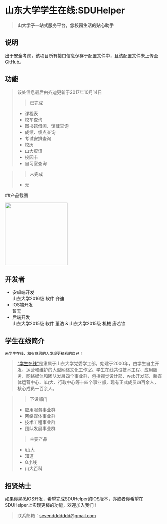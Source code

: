 # 山东大学学生在线:SDUHelper

> **山大学子一站式服务平台，您校园生活的贴心助手**

## 说明

出于安全考虑，该项目所有接口信息保存于配置文件中，且该配置文件未上传至GitHub。

## 功能

> 该处信息最后由齐迪更新于2017年10月14日
> > 已完成
> 
> * 课程表
> * 校车查询
> * 图书馆借阅、馆藏查询
> * 成绩、绩点查询  
> * 考试安排查询
> * 校历
> * 山大资讯
> * 校园卡
> * 自习室查询

> > 未完成
> * 无

##产品截图

<img src="/imageInGitHub/home.png" width="200px" />

## 开发者

* 安卓端开发  
    山东大学2016级 软件 齐迪
* IOS端开发  
    暂无
* 后端开发  
    山东大学2015级 软件 董浩 & 山东大学2015级 机械 唐若钦


## 学生在线简介

    来学生在线，和有意思的人发现更精彩的自己！

> [“学生在线”](https://online.sdu.edu.cn/)是隶属于山东大学党委学工部，始建于2000年，由学生自主开发、运营和维护的大型网络文化工作室。学生在线共设技术工程、应用服务、网络媒体和团队发展四个事业群，包括视觉设计部、web开发部、新媒体运营中心、i山大、行政中心等十四个事业部，现有正式成员四百余人，核心成员一百余人。

>
> > 下设部门
> * 应用服务事业群
> * 网络媒体事业群
> * 技术工程事业群
> * 团队发展事业群
>
> > 主要产品
> * i山大
> * 知道
> * Q小线
> * 山大百科 
 
## 招贤纳士
如果你熟悉IOS开发，希望完成SDUHelper的IOS版本，亦或者你希望在SDUHelper上实现更棒的功能，欢迎加入我们！
> 联系邮箱：[sevenddddddd@gmail.com](mailto:sevenddddddd@gmail.com)  





